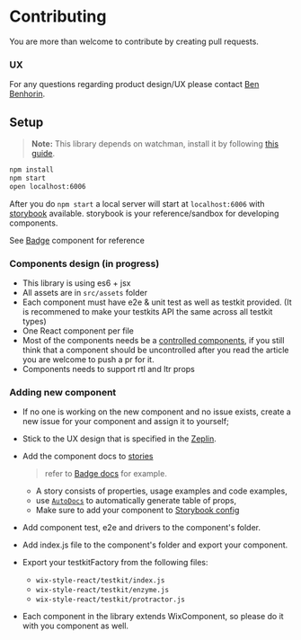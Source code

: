 # Contributing

You are more than welcome to contribute by creating pull requests.

### UX

For any questions regarding product design/UX please contact [Ben Benhorin](https://wix.slack.com/messages/@benb).

## Setup

> __Note:__ This library depends on watchman, install it by following [this guide](https://facebook.github.io/watchman/docs/install.html).

```sh
npm install
npm start
open localhost:6006
```

After you do `npm start` a local server will start at `localhost:6006` with [storybook](https://storybook.js.org/) available.
storybook is your reference/sandbox for developing components.


See [Badge](https://github.com/wix/wix-style-react/blob/master/src/Badge/Badge.js) component for reference


### Components design (in progress)

* This library is using es6 + jsx
* All assets are in `src/assets` folder
* Each component must have e2e & unit test as well as testkit provided. (It is recommened to make your testkits API the same across all testkit types)
* One React component per file
* Most of the components needs be a [controlled components](https://goshakkk.name/controlled-vs-uncontrolled-inputs-react/), if you still think that a component should be uncontrolled after you read the article you are welcome to push a pr for it.
* Components needs to support rtl and ltr props

### Adding new component

* If no one is working on the new component and no issue exists, create a new issue for your component and assign it to yourself;
* Stick to the UX design that is specified in the [Zeplin](https://app.zeplin.io/project/5864e02695b5754a69f56150).
* Add the component docs to [stories](https://github.com/wix/wix-style-react/tree/master/stories)

    > refer to [Badge docs](https://github.com/wix/wix-style-react/blob/master/stories/Badge/index.js) for example.

    * A story consists of properties, usage examples and code examples, 
    * use [`AutoDocs`](https://wix.github.io/wix-style-react/?selectedKind=Introduction&selectedStory=AutoDocs&full=0&down=0&left=1&panelRight=0) to automatically generate table of props,
    * Make sure to add your component to [Storybook config](https://github.com/wix/wix-style-react/blob/master/.storybook/config.js)
* Add component test, e2e and drivers to the component's folder.
* Add index.js file to the component's folder and export your component.
* Export your testkitFactory from the following files:
    * `wix-style-react/testkit/index.js`
    * `wix-style-react/testkit/enzyme.js`
    * `wix-style-react/testkit/protractor.js`

* Each component in the library extends WixComponent, so please do it with you component as well.
